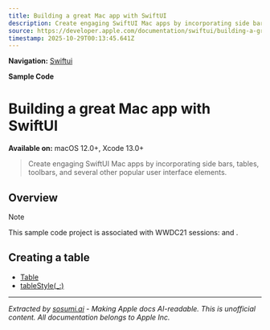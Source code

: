 ```yaml
---
title: Building a great Mac app with SwiftUI
description: Create engaging SwiftUI Mac apps by incorporating side bars, tables, toolbars, and several other popular user interface elements.
source: https://developer.apple.com/documentation/swiftui/building-a-great-mac-app-with-swiftui
timestamp: 2025-10-29T00:13:45.641Z
---
```


**Navigation:** [Swiftui](/documentation/swiftui)

**Sample Code**

# Building a great Mac app with SwiftUI

**Available on:** macOS 12.0+, Xcode 13.0+

> Create engaging SwiftUI Mac apps by incorporating side bars, tables, toolbars, and several other popular user interface elements.

## Overview

> [!NOTE]
> This sample code project is associated with WWDC21 sessions: [](https://developer.apple.com/wwdc21/10062/) and [](https://developer.apple.com/wwdc21/10289/).

## Creating a table

- [Table](/documentation/swiftui/table)
- [tableStyle(_:)](/documentation/swiftui/view/tablestyle(_:))

---

*Extracted by [sosumi.ai](https://sosumi.ai) - Making Apple docs AI-readable.*
*This is unofficial content. All documentation belongs to Apple Inc.*
